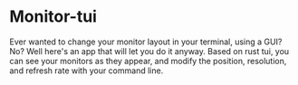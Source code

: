 # Monitor-tui

Ever wanted to change your monitor layout in your terminal, using a GUI?
No? Well here's an app that will let you do it anyway. Based on rust tui,
you can see your monitors as they appear, and modify the position,
resolution, and refresh rate with your command line.
